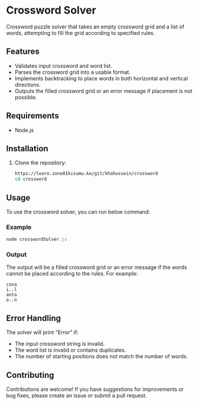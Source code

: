 # Crossword Solver

Crossword puzzle solver that takes an empty crossword grid and a list of words, attempting to fill the grid according to specified rules.

## Features

- Validates input crossword and word list.
- Parses the crossword grid into a usable format.
- Implements backtracking to place words in both horizontal and vertical directions.
- Outputs the filled crossword grid or an error message if placement is not possible.

## Requirements

- Node.js 

## Installation

1. Clone the repository:

   ```bash
   https://learn.zone01kisumu.ke/git/khahussein/crossword
   cd crossword
   ```

## Usage

To use the crossword solver, you can run below command:

### Example

```ruby
node crosswordSolver.js
```

### Output

The output will be a filled crossword grid or an error message if the words cannot be placed according to the rules. For example:

```
casa
i..l
anta
o..n
```

## Error Handling

The solver will print "Error" if:

- The input crossword string is invalid.
- The word list is invalid or contains duplicates.
- The number of starting positions does not match the number of words.

## Contributing

Contributions are welcome! If you have suggestions for improvements or bug fixes, please create an issue or submit a pull request.
